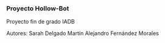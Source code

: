 ### Proyecto Hollow-Bot


Proyecto fin de grado IADB


Autores:
Sarah Delgado Martín
Alejandro Fernández Morales


